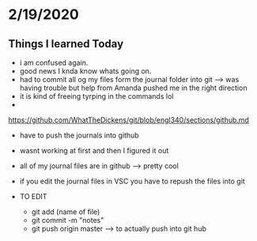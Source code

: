 # 2/19/2020

## Things I learned Today
- i am confused again. 
- good news I knda know whats going on. 
- had to commit all og my files form the journal folder into git --> was having trouble but help from Amanda pushed me in the right direction 
- it is kind of freeing tyrping in the commands lol
- 

https://github.com/WhatTheDickens/git/blob/engl340/sections/github.md 
- have to push the journals into github 
- wasnt working at first and then I figured it out 
- all of my journal files are in github --> pretty cool 
- if you edit the journal files in VSC you have to repush the files into git 

- TO EDIT 
    - git add (name of file)
    - git commit -m "notes"
    - git push origin master --> to actually push into git hub 